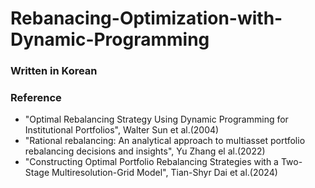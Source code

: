 # Rebanacing-Optimization-with-Dynamic-Programming

### Written in Korean
### Reference
- "Optimal Rebalancing Strategy Using Dynamic Programming for Institutional Portfolios", Walter Sun et al.(2004)
- "Rational rebalancing: An analytical approach to multiasset portfolio rebalancing decisions and insights", Yu Zhang el al.(2022)
- "Constructing Optimal Portfolio Rebalancing Strategies with a Two-Stage Multiresolution-Grid Model", Tian-Shyr Dai et al.(2024)
